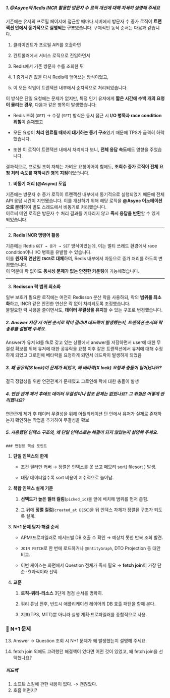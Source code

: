 ##### 1. @Async와 Redis INCR 활용한 방문자 수 로직 개선에 대해 자세히 설명해 주세요
기존에는 유저의 프로필 페이지에 접근할 때마다 서버에서 방문자 수 증가 로직이 **트랜잭션 안에서 동기적으로 실행되는 구조**였습니다. 구체적인 동작 순서는 다음과 같습니다.

1. 클라이언트가 프로필 API를 호출하면
    
2. 컨트롤러에서 서비스 로직으로 진입하면서
    
3. Redis에서 기존 방문자 수를 조회한 뒤
    
4. 1 증가시킨 값을 다시 Redis에 덮어쓰는 방식이었고,
    
5. 이 모든 작업이 트랜잭션 내부에서 순차적으로 처리되었습니다.
    

이 방식은 단일 요청에는 문제가 없지만, 특정 인기 유저에게 **짧은 시간에 수백 개의 요청이 몰리는 경우**, 다음과 같은 병목이 발생했습니다:

- Redis 조회 (`GET`) → 수정 (`SET`) 방식은 동시 접근 시 **I/O 병목과 race condition 위험**이 존재했고
		
- 모든 요청이 **처리 완료될 때까지 대기하는 동기 구조**였기 때문에 TPS가 급격히 하락했습니다.
    
- 또한 이 로직이 트랜잭션 내에서 처리되다 보니, **전체 응답 속도**에도 영향을 주었습니다.
    

결과적으로, 프로필 조회 자체는 가벼운 요청이어야 함에도, **조회수 증가 로직이 전체 요청 처리 속도를 저하시킨 병목 지점**이었습니다.

1. **비동기 처리 (@Async) 도입**

기존에는 방문자 수 증가 로직이 트랜잭션 내부에서 동기적으로 실행되었기 때문에 전체 API 응답 시간이 지연됐습니다. 이를 개선하기 위해 해당 로직을 **@Async 어노테이션으로 분리**하여 별도 스레드에서 비동기로 처리했습니다.  
이로써 메인 로직은 방문자 수 처리 결과를 기다리지 않고 **즉시 응답을 반환**할 수 있게 되었습니다.

---
2. **Redis INCR 명령어 활용**

기존에는 Redis `GET → 증가 → SET` 방식이었는데, 이는 멀티 쓰레드 환경에서 race condition이나 I/O 병목을 유발할 수 있습니다.  
이를 **원자적 연산인 `INCR`로 대체**하여, Redis 내부에서 자동으로 증가 처리를 하도록 변경했습니다.  
이 덕분에 락 없이도 **동시성 문제가 없는 안전한 카운팅**이 가능해졌습니다.

---
3. **Redisson 락 범위 최소화**

일부 보호가 필요한 로직에는 여전히 Redisson 분산 락을 사용하되, 락의 **범위를 최소화**하고, INCR 같은 안전한 연산은 락 없이 처리되도록 조정했습니다.  
불필요한 락 사용을 줄이면서도, **데이터 무결성을 유지**할 수 있는 구조로 변경했습니다.

##### 2. Answer 저장 시 어떤 순서로 락이 걸리며 데드락이 발생했는지, 트랜잭션 순서와 락 종류를 설명해 주세요.
Answer가 유저 id를 fk로 갖고 있는 상황에서 answer를 저장하면서 user에 대한 무결성 확보를 위해 유저에 대한 공유락을 요청
이후 같은 트랜잭션에서 유저에 대해 수정하게 되었고 그로인해 베타락을 요청하게 되면서 데드락이 발생하게 되었음
##### 3. 왜 공유락(S lock)이 문제가 되었고, 왜 배타락(X lock) 요청과 충돌이 일어났나요? 
결국 정합성을 위한 연관관계가 문제였고 그로인해 락에 대한 충돌이 발생
##### 4. 연관 관계 제거 후에도 데이터 무결성이나 참조 문제는 없었나요? 그 위험은 어떻게 관리했나요?
연관관계 제거 후 데이터 무결성을 위해 어플리케이션 단 안에서 유저가 실제로 존재하는지 확인하는 작업을 추가하여 무결성을 확보


##### 5. 사용했던 인덱스 구조와, 왜 단일 인덱스로는 해결이 되지 않았는지 설명해 주세요.
    ### 면접용 핵심 포인트

1. **단일 인덱스의 한계**
    
    - 조건 필터만 커버 → 정렬은 인덱스를 못 쓰고 메모리 sort( filesort ) 발생.
        
    - 대량 데이터일수록 sort 비용이 지수적으로 늘어남.
        
2. **복합 인덱스 설계 기준**
    
    1. **선택도가 높은 필터 컬럼**(`picked_id`)을 앞에 배치해 범위를 먼저 좁힘.
        
    2. 그 뒤에 **정렬 컬럼**(`created_at DESC`)을 둬 인덱스 자체가 정렬된 구조가 되도록 설계.
        
3. **N+1 문제 탐지·해결 순서**
    
    - APM/프로파일러로 메서드별 DB 호출 수 확인 → 예상치 못한 반복 조회 발견.
        
    - `JOIN FETCH`로 한 번에 로드하거나 `@EntityGraph`, DTO Projection 등 대안 비교.
        
    - 이번 케이스는 화면에서 Question 전체가 즉시 필요 → **fetch join**이 가장 단순 · 효과적이라 선택.
        
4. **교훈**
    
    1. **로직-쿼리-리소스** 3단계 점검 순서를 명확히.
        
    2. 쿼리 튜닝 전후, 반드시 애플리케이션 레이어의 DB 호출 패턴을 함께 본다.
        
    3. 지표(TPS, MTT)뿐 아니라 실행 계획·프로파일러를 종합적으로 사용.
    

### 🔄 N+1 문제

13. Answer → Question 조회 시 N+1 문제가 왜 발생했는지 설명해 주세요.
    
14. fetch join 외에도 고려했던 해결책이 있다면 어떤 것이 있었고, 왜 fetch join을 선택했나요?


##### 피드백
1. 소프트 스킬에 관한 내용이 없다. -> 괜찮았다.   
2. 호흡 어떤지?